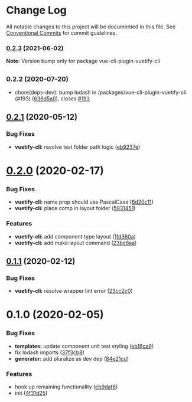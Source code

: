 # Change Log

All notable changes to this project will be documented in this file.
See [Conventional Commits](https://conventionalcommits.org) for commit guidelines.

### [0.2.3](https://github.com/vuetifyjs/vue-cli-plugins/compare/vue-cli-plugin-vuetify-cli@0.2.2...vue-cli-plugin-vuetify-cli@0.2.3) (2021-06-02)

**Note:** Version bump only for package vue-cli-plugin-vuetify-cli





## <small>0.2.2 (2020-07-20)</small>

* chore(deps-dev): bump lodash in /packages/vue-cli-plugin-vuetify-cli (#193) ([636d5a0](https://github.com/vuetifyjs/vue-cli-plugins/commit/636d5a0)), closes [#193](https://github.com/vuetifyjs/vue-cli-plugins/issues/193)





## [0.2.1](https://github.com/vuetifyjs/vue-cli-plugin-vuetify/compare/vue-cli-plugin-vuetify-cli@0.2.0...vue-cli-plugin-vuetify-cli@0.2.1) (2020-05-12)


### Bug Fixes

* **vuetify-cli:** resolve test folder path logic ([eb9237e](https://github.com/vuetifyjs/vue-cli-plugin-vuetify/commit/eb9237e40ed4ae32e3a22c83ee8578ec4768b634))





# [0.2.0](https://github.com/vuetifyjs/vue-cli-plugins/compare/vue-cli-plugin-vuetify-cli@0.1.1...vue-cli-plugin-vuetify-cli@0.2.0) (2020-02-17)


### Bug Fixes

* **vuetify-cli:** name prop should use PascalCase ([6d20c11](https://github.com/vuetifyjs/vue-cli-plugins/commit/6d20c111e14238b1e10b3a12be636cbb424186a6))
* **vuetify-cli:** place comp in layout folder ([5931451](https://github.com/vuetifyjs/vue-cli-plugins/commit/5931451aabfa6c714247d3b901127acab820b224))


### Features

* **vuetify-cli:** add component type layout ([1fd360a](https://github.com/vuetifyjs/vue-cli-plugins/commit/1fd360a186d574cb7950e3c0f89bb00f7410fe81))
* **vuetify-cli:** add make:layout command ([23be8aa](https://github.com/vuetifyjs/vue-cli-plugins/commit/23be8aa5c4cc7a1d1de7d1643384eb5963d4ec69))






## [0.1.1](https://github.com/vuetifyjs/vue-cli-plugin-vuetify/compare/vue-cli-plugin-vuetify-cli@0.1.0...vue-cli-plugin-vuetify-cli@0.1.1) (2020-02-12)


### Bug Fixes

* **vuetify-cli:** resolve wrapper lint error ([23cc2c0](https://github.com/vuetifyjs/vue-cli-plugin-vuetify/commit/23cc2c06ab8ccc037232b8cbdd0d947124d080ec))





# 0.1.0 (2020-02-05)


### Bug Fixes

* **templates:** update component unit test styling ([eb16ca9](https://github.com/vuetifyjs/vue-cli-plugin-vuetify/commit/eb16ca9cd748608a7b2eaedcb0a0d969089daf0d))
* fix lodash imports ([37f3cb8](https://github.com/vuetifyjs/vue-cli-plugin-vuetify/commit/37f3cb872c95351b9eab61b397c5aa7a481cb4fb))
* **generator:** add pluralize as dev dep ([84e21cd](https://github.com/vuetifyjs/vue-cli-plugin-vuetify/commit/84e21cd72368249ebd28548093ecf4a930170e31))


### Features

* hook up remaining functionality ([eb9daf6](https://github.com/vuetifyjs/vue-cli-plugin-vuetify/commit/eb9daf60238d6243adb868dfc091617a6cfe53ce))
* init ([4f31d25](https://github.com/vuetifyjs/vue-cli-plugin-vuetify/commit/4f31d2505ed48edcaa96ce83721287d80c05b49f))
